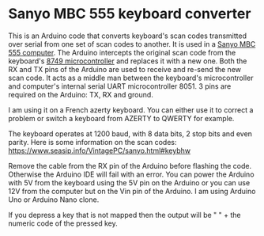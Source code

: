 # Sanyo MBC 555 keyboard converter
This is an Arduino code that converts keyboard's scan codes transmitted over serial from one set of scan codes to another. It is used in a [Sanyo MBC 555 computer](https://en.wikipedia.org/wiki/MBC-550). The Arduino intercepts the original scan code from the keyboard's [8749 microcontroller](https://en.wikipedia.org/wiki/Intel_MCS-48) and replaces it with a new one. Both the RX and TX pins of the Arduino are used to receive and re-send the new scan code. It acts as a middle man between the keyboard's microcontroller and computer's internal serial UART microcontroller 8051. 3 pins are required on the Arduino: TX, RX and ground.

I am using it on a French azerty keyboard. You can either use it to correct a problem or switch a keyboard from AZERTY to QWERTY for example.

The keyboard operates at 1200 baud, with 8 data bits, 2 stop bits and even parity. 
Here is some information on the scan codes: https://www.seasip.info/VintagePC/sanyo.html#keybhw

Remove the cable from the RX pin of the Arduino before flashing the code. Otherwise the Arduino IDE will fail with an error.
You can power the Arduino with 5V from the keyboard using the 5V pin on the Arduino or you can use 12V from the computer but on the Vin pin of the Arduino. I am using Arduino Uno or Arduino Nano clone.

If you depress a key that is not mapped then the output will be " " + the numeric code of the pressed key.
